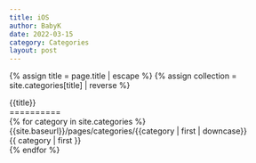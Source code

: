 ```yaml
---
title: iOS
author: BabyK
date: 2022-03-15
category: Categories
layout: post
---
```


{% assign title = page.title | escape %}
{% assign collection = site.categories[title] | reverse %}


<section>

{{title}} <br>
========== <br>
{% for category in site.categories %}
<a> {{site.baseurl}}/pages/categories/{{category | first | downcase}} </a> <br>
<a>{{ category | first }} </a> <br>
{% endfor %}
</section>
